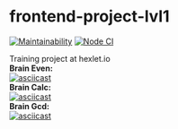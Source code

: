 # frontend-project-lvl1
[![Maintainability](https://api.codeclimate.com/v1/badges/a99a88d28ad37a79dbf6/maintainability)](https://codeclimate.com/github/codeclimate/codeclimate/maintainability)
[![Node CI](https://github.com/MariaChumerina/frontend-project-lvl1/workflows/Node%20CI/badge.svg)](https://github.com/MariaChumerina/frontend-project-lvl1/actions)

Training project at hexlet.io
<br/>
<b>Brain Even:</b><br/>
[![asciicast](https://asciinema.org/a/r6gl7a4gSCKZHzVTbldgbIvE2.svg)](https://asciinema.org/a/r6gl7a4gSCKZHzVTbldgbIvE2)<br/>
<b>Brain Calc:</b><br/>
[![asciicast](https://asciinema.org/a/2pfDQZhwjh0342tOTsRhI7qeo.svg)](https://asciinema.org/a/2pfDQZhwjh0342tOTsRhI7qeo)<br/>
<b>Brain Gcd:</b><br/>
[![asciicast](https://asciinema.org/a/Up979flzA5CpDm9fqGdrDw6Bz.svg)](https://asciinema.org/a/Up979flzA5CpDm9fqGdrDw6Bz)
